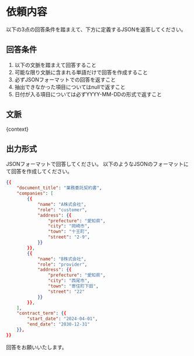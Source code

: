 # 依頼内容

以下の3点の回答条件を踏まえて、下方に定義するJSONを返答してください。

## 回答条件

1. 以下の文脈を踏まえて回答すること
2. 可能な限り文脈に含まれる単語だけで回答を作成すること
3. 必ずJSONフォーマットでの回答を返すこと
4. 抽出できなかった項目についてはnullで返すこと
5. 日付が入る項目については必ずYYYY-MM-DDの形式で返すこと

## 文脈

{context}

## 出力形式

JSONフォーマットで回答してください。
以下のようなJSONのフォーマットにて回答を作成してください。

```json
{{
    "document_title": "業務委託契約書",
    "companies": [
        {{
            "name": "A株式会社",
            "role": "customer",
            "address": {{
                "prefecture": "愛知県",
                "city": "岡崎市",
                "town": "十王町",
                "street": "2-9",
            }}
        }},
        {{
            "name": "B株式会社",
            "role": "provider",
            "address": {{
                "prefecture": "愛知県",
                "city": "西尾市",
                "town": "寄住町下田",
                "street": "22"
            }}
        }},
    ],
    "contract_term": {{
        "start_date": "2024-04-01",
        "end_date": "2030-12-31"
    }},
}}
```

回答をお願いいたします。
